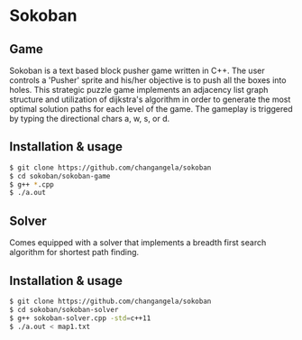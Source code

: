 # Sokoban

## Game
Sokoban is a text based block pusher game written in C++. The user controls a 'Pusher' sprite and his/her objective is to push all the boxes into holes. This strategic puzzle game implements an adjacency list graph structure and utilization of dijkstra's algorithm in order to generate the most optimal solution paths for each level of the game. The gameplay is triggered by typing the directional chars a, w, s, or d.

## Installation & usage
```bash
$ git clone https://github.com/changangela/sokoban
$ cd sokoban/sokoban-game
$ g++ *.cpp
$ ./a.out
```

## Solver

Comes equipped with a solver that implements a breadth first search algorithm for shortest path finding.

## Installation & usage
```bash
$ git clone https://github.com/changangela/sokoban
$ cd sokoban/sokoban-solver
$ g++ sokoban-solver.cpp -std=c++11
$ ./a.out < map1.txt
```
